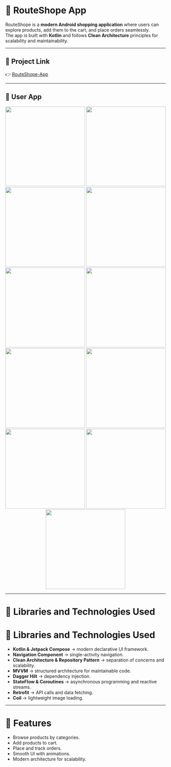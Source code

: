 # 🛒 RouteShope App

RouteShope is a **modern Android shopping application** where users can explore products, add them to the cart, and place orders seamlessly.  
The app is built with **Kotlin** and follows **Clean Architecture** principles for scalability and maintainability.  

---

## 📌 Project Link
👉 [RouteShope-App](https://github.com/Mohammed-Ahmed45/RouteShope-App)

---

## 👤 User App

<div align="center">
  <img src="https://github.com/user-attachments/assets/0493a486-4605-4069-932d-5c3d50f94d04" width="250"/>
  <img src="https://github.com/user-attachments/assets/aa28e178-9420-4089-bcf6-f4dfa5a600e1" width="250"/>
  <img src="https://github.com/user-attachments/assets/0a1f4765-d875-40ac-ace0-46cd7a6f33ea" width="250"/>

  <img src="https://github.com/user-attachments/assets/db923b24-d0af-459b-a1c4-c86b92f299e5" width="250"/>
  <img src="https://github.com/user-attachments/assets/4dc387db-8785-49b4-9ea7-5d7ca9b73b64" width="250"/>
  <img src="https://github.com/user-attachments/assets/b5319c18-3958-445b-9f21-584cd2c5218e" width="250"/>

  <img src="https://github.com/user-attachments/assets/2701f4b7-fd20-4000-b9f0-f632245f7d1a" width="250"/>
  <img src="https://github.com/user-attachments/assets/e20e9b47-9da8-4910-ab18-e1acd8460632" width="250"/>
  <img src="https://github.com/user-attachments/assets/fd474455-fbe1-4b88-b41e-d52d15df96ff" width="250"/>

  <img src="https://github.com/user-attachments/assets/c1fcae68-4a26-4423-9427-195ebd8834f5" width="250"/>
  <img src="https://github.com/user-attachments/assets/217eee8a-c989-40fa-870e-f9b4f9c48af0" width="250"/>
</div>

---

# 🌟 Libraries and Technologies Used

# 🌟 Libraries and Technologies Used

- **Kotlin & Jetpack Compose** → modern declarative UI framework.  
- **Navigation Component** → single-activity navigation.  
- **Clean Architecture & Repository Pattern** → separation of concerns and scalability.  
- **MVVM** → structured architecture for maintainable code.  
- **Dagger Hilt** → dependency injection.  
- **StateFlow & Coroutines** → asynchronous programming and reactive streams.  
- **Retrofit** → API calls and data fetching.  
- **Coil** → lightweight image loading.  
---

# 🚀 Features

- Browse products by categories.  
- Add products to cart.  
- Place and track orders.  
- Smooth UI with animations.  
- Modern architecture for scalability.  
